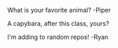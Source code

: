 What is your favorite animal? -Piper

A capybara, after this class, yours?

I'm adding to random repos!
-Ryan
